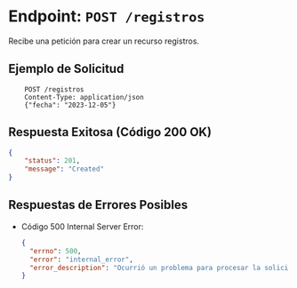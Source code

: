 # Endpoint: `POST /registros`

Recibe una petición para crear un recurso registros.

## Ejemplo de Solicitud
```http
    POST /registros
    Content-Type: application/json
    {"fecha": "2023-12-05"}
```

## Respuesta Exitosa (Código 200 OK)
```json
{
    "status": 201,
    "message": "Created"
}
```

## Respuestas de Errores Posibles
- Código 500 Internal Server Error:
  ```json
  {
    "errno": 500,
    "error": "internal_error",
    "error_description": "Ocurrió un problema para procesar la solicitud"
  }
  ``` 